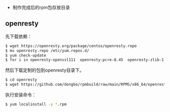 - 制作完成后的rpm包存放目录

## openresty

先下载依赖：

```sh
$ wget https://openresty.org/package/centos/openresty.repo
$ mv openresty.repo /etc/yum.repos.d/
$ yum check-update
$ for i in openresty-openssl111  openresty-pcre-8.45  openresty-zlib-1.2.13;do repotrack $i -p openresty;done
```

然后下载定制的包到openresty目录下。

```sh
$ cd openresty
$ wget https://github.com/dongbo/rpmbuild/raw/main/RPMS/x86_64/openresty-1.19.9.1-1.dongbo.el7.x86_64.rpm
```

执行安装命令：

```sh
$ yum localinstall -y *.rpm
```
